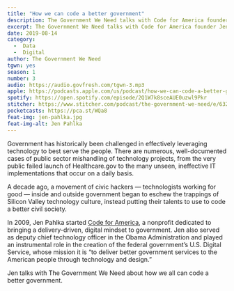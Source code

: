 ```yaml
---
title: "How we can code a better government"
description: The Government We Need talks with Code for America founder Jen Pahlka about how technology can be a force for civic change.
excerpt: The Government We Need talks with Code for America founder Jen Pahlka about how technology can be a force for civic change.
date: 2019-08-14
category:
  -  Data
  -  Digital
author: The Government We Need
tgwn: yes
season: 1
number: 3
audio: https://audio.govfresh.com/tgwn-3.mp3
apple: https://podcasts.apple.com/us/podcast/how-we-can-code-a-better-government/id1468169431?i=1000446896676
spotify: https://open.spotify.com/episode/2Q1W7k8sceAUE0uzwl9Pkr
stitcher: https://www.stitcher.com/podcast/the-government-we-need/e/63211512
pocketcasts: https://pca.st/WQa8
feat-img: jen-pahlka.jpg
feat-img-alt: Jen Pahlka
---
```


Government has historically been challenged in effectively leveraging technology to best serve the people. There are numerous, well-documented cases of public sector mishandling of technology projects, from the very public failed launch of Healthcare.gov to the many unseen, ineffective IT implementations that occur on a daily basis.

A decade ago, a movement of civic hackers — technologists working for good — inside and outside government began to eschew the trappings of Silicon Valley technology culture, instead putting their talents to use to code a better civil society.

In 2009, Jen Pahlka started [Code for America](https://codeforamerica.org), a nonprofit dedicated to bringing a delivery-driven, digital mindset to government. Jen also served as deputy chief technology officer in the Obama Administration and played an instrumental role in the creation of the federal government’s U.S. Digital Service, whose mission it is “to deliver better government services to the American people through technology and design.”

Jen talks with The Government We Need about how we all can code a better government.
